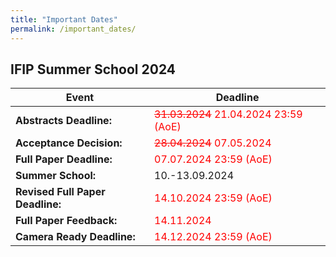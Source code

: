 ```yaml
---
title: "Important Dates"
permalink: /important_dates/
---
```


## IFIP Summer School 2024

| Event | Deadline |
| -- | -- |
| **Abstracts Deadline:** | <span style="color: red">~~31.03.2024~~ 21.04.2024 23:59 (AoE)</span> |
| **Acceptance Decision:** | <span style="color: red">~~28.04.2024~~ 07.05.2024</span> |
| **Full Paper Deadline:** | <span style="color: red">07.07.2024 23:59 (AoE)</span> |
| **Summer School:** | 10.-13.09.2024 |
| **Revised Full Paper Deadline:** | <span style="color: red">14.10.2024 23:59 (AoE)</span> |
| **Full Paper Feedback:** | <span style="color: red">14.11.2024 </span> |
| **Camera Ready Deadline:** | <span style="color: red">14.12.2024 23:59 (AoE)</span> |


